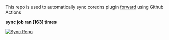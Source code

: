 This repo is used to automatically sync coredns plugin [forward](https://github.com/QZLin/forward) using Github Actions

**sync job ran [163] times**

[![Sync Repo](https://github.com/QZLin/coredns-extract/actions/workflows/sync.yaml/badge.svg)](https://github.com/QZLin/coredns-extract/actions/workflows/sync.yaml)
